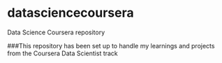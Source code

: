 datasciencecoursera
===================

Data Science Coursera repository


###This repository has been set up to handle my learnings and projects from the Coursera Data Scientist track

